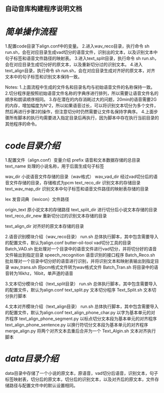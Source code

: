 ﻿## **************自动音库构建程序说明文档**************

# ***简单操作流程***

1.配置code目录下align.conf中的变量。
2.进入wav_reco目录，执行命令 sh run.sh，会在对应目录生成vad切分的语音文件，识别出的文本，以及识别文本中句子标签和语音文件路径的映射表。
3.进入text_split目录，执行命令 sh run.sh，会在对应目录生成切分好的原文本，以及重新切分过的识别文本。
4.进入text_align目录，执行命令 sh run.sh，会在对应目录生成对齐好的原文本，对齐文本中的句子标签和识别文本保持一致。

Notes:
1.上面流程中生成的文件名和目录名均与初始语音文件的名称保持一致。
2.切分程序是按照初始语音文件名称的字典序进行排列，所以需要让语音文件名的顺序和朗读顺序相同。
3.存在潜在的内存消耗过大的问题，20min的语音需要2G的内存，增加幅度为N^2，所以如果语音过长，可以将识别文本切分为多个文件，然后再进行步骤2的操作，但注意切分时仍然需要让文件名保持字典序。
4.上面步骤所有脚本的执行均需要进入指定目录后再执行，因为脚本中存在执行当前目录的其他程序的命令。

# ***code目录介绍***

1.配置文件（align.conf）变量介绍
prefix	语音和文本数据存储的总目录
text_name		处理的小说名称，用于后面生成句子标签

wav_dir	小说语音文件存储的目录（wav格式）
wav_vad_dir	经过vad切分后的语音文件存储的目录，存储格式为pcm
text_reco_dir	识别文本的存储目录
text_wav_map_dir	识别文本中句子标签和语音文件路径的映射表存储的目录

lex	发音词典（lexicon）文件路径

origin_text	原小说文本的存储路径
text_split_dir	进行切分后小说文本存储的目录
text_reco_dir_new	重新切分过的识别文本存储的目录

text_align_dir	对齐好的原文本存储的目录


2.语音识别模块介绍（wav_reco目录）
run.sh	总体执行脚本，其中包含需要导入的配置文件，默认为align.conf
butter-oil-tool	vad切分工具的目录
Batch_VAD.sh	批处理对一个目录中的语音文件进行vad切分，并将切分好的语音文件输出到指定目录
speech_recognition	语音识别的接口程序
Batch_Reco.sh	批处理对一个目录中切分好的语音进行识别，并将识别文本和映射表输出到指定目录
wav_trans.sh	将pcm格式文件转为wav格式文件
Batch_Tran.sh	将目录中的语音转为16khz，16bit，单声道的语音


3.文本切分模块介绍（text_split目录）
run.sh	总体执行脚本，其中包含需要导入的配置文件，默认为align.conf
text_split.py	文本切分程序
Text_Split.sh	文本切分执行脚本


4.文本对齐模块介绍（text_align目录）
run.sh	总体执行脚本，其中包含需要导入的配置文件，默认为align.conf
text_align_phone_char.py	以字为基本单元的对齐程序
text_align_phone_segment.py	以标点切分文本段为基本单元的对齐程序
text_align_phone_sentence.py	以换行符切分文本段为基本单元的对齐程序
merge_align.py	将两个对齐文本去重后合并为一个
Text_Algin.sh	文本对齐执行脚本


# ***data目录介绍***

data目录中存储了一个小说的原文本，原语音，vad切分后语音，识别文本，句子标签映射表，切分后的原文本，切分后的识别文本，以及对齐后的原文本，文件存储路径与配置文件中的默认设置相同。



